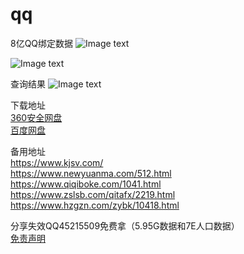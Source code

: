 # qq
8亿QQ绑定数据
![Image text](https://www.hzgzn.com/content/uploadfile/202101/224d1611802167.png)

![Image text](https://i.imgur.com/bvstdLp.jpg)

查询结果
![Image text](https://www.hzgzn.com/content/uploadfile/202101/1af11611802167.jpeg)


下载地址  
[360安全网盘](https://36263f.link.yunpan.360.cn/lk/surl_yS9zkMdGJCi)  
[百度网盘](https://pan.baidu.com/s/1MuBCEJWCjs7cDwbgQdibww)  

备用地址  
https://www.kjsv.com/  
https://www.newyuanma.com/512.html  
https://www.qiqiboke.com/1041.html  
https://www.zslsb.com/qitafx/2219.html  
https://www.hzgzn.com/zybk/10418.html  

分享失效QQ45215509免费拿（5.95G数据和7E人口数据）  
[免责声明](https://github.com/8eqbind/qq/blob/main/wz/%E5%85%8D%E8%B4%A3%E5%A3%B0%E6%98%8E.txt)
